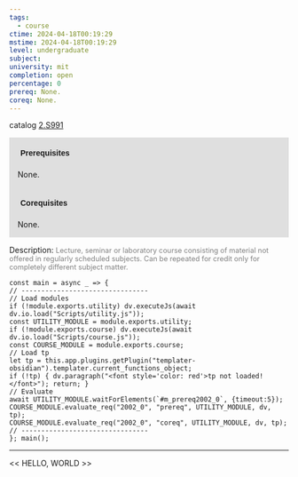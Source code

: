 ```yaml
---
tags:
  - course
ctime: 2024-04-18T00:19:29
mstime: 2024-04-18T00:19:29
level: undergraduate
subject: 
university: mit
completion: open
percentage: 0
prereq: None.
coreq: None.
---
```


catalog [2.S991](http://student.mit.edu/catalog/m2c.html#2.S991)

<span style="display: block; padding: 15px; background-color: rgb(100, 100, 100, 0.2);"><font id="m_prereq2002_0" style="display: block; font-family: Arial, sans-serif; font-weight: bold; padding: 5px">Prerequisites</font><br><span id="prereq2002_0">None.</span></span>
<span style="display: block; padding: 15px; background-color: rgb(100, 100, 100, 0.2);"><font id="m_coreq2002_0" style="display: block; font-family: Arial, sans-serif; font-weight: bold; padding: 5px">Corequisites</font><br><span id="coreq2002_0">None.</span></span>

<font style="">Description:</font>
<font style="color: grey; font-size: 0.8rem;">Lecture, seminar or laboratory course consisting of material not offered in regularly scheduled subjects. Can be repeated for credit only for completely different subject matter.</font>

```dataviewjs
const main = async _ => {
// --------------------------------
// Load modules
if (!module.exports.utility) dv.executeJs(await dv.io.load("Scripts/utility.js"));
const UTILITY_MODULE = module.exports.utility;
if (!module.exports.course) dv.executeJs(await dv.io.load("Scripts/course.js"));
const COURSE_MODULE = module.exports.course;
// Load tp
let tp = this.app.plugins.getPlugin("templater-obsidian").templater.current_functions_object;
if (!tp) { dv.paragraph("<font style='color: red'>tp not loaded!</font>"); return; }
// Evaluate
await UTILITY_MODULE.waitForElements(`#m_prereq2002_0`, {timeout:5});
COURSE_MODULE.evaluate_req("2002_0", "prereq", UTILITY_MODULE, dv, tp);
COURSE_MODULE.evaluate_req("2002_0", "coreq", UTILITY_MODULE, dv, tp);
// --------------------------------
}; main();
```

---

<< HELLO, WORLD >>
